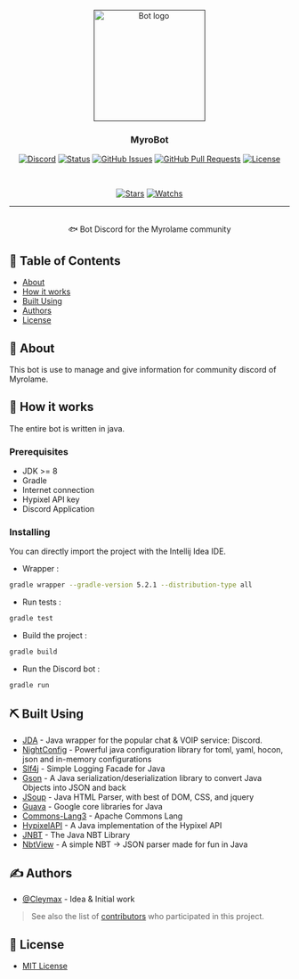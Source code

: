 <p align="center">
  <a href="" rel="noopener">
 <img width=200px height=200px src="https://i.imgur.com/FxL5qM0.jpg" alt="Bot logo"></a>
</p>

<h3 align="center">MyroBot</h3>

<div align="center">

  [![Discord](https://img.shields.io/discord/336564349143613454?style=flat-square)](https://discord.gg/J2UgcpQ) 
  [![Status](https://img.shields.io/badge/status-active-success?style=flat-square)]() 
  [![GitHub Issues](https://img.shields.io/github/issues/Cleymax/Myrobot?style=flat-square)](https://github.com/Cleymax/Myrobot/issues) 
  [![GitHub Pull Requests](https://img.shields.io/github/issues-pr/Cleymax/Myrobot?style=flat-square)](https://github.com/Cleymax/Myrobot/pulls) 
  [![License](https://img.shields.io/github/license/Cleymax/Myrobot?style=flat-square)](/LICENSE) 

</div>
<br>

<div align="center">

  [![Stars](https://img.shields.io/github/stars/Cleymax/MyroBot?style=social)]() 
  [![Watchs](https://img.shields.io/github/watchers/Cleymax/MyroBot?style=social)]()
    
</div>

---

<p align="center"> 
    <br> 🐟 Bot Discord for the Myrolame community
</p>

## 📝 Table of Contents
- [About](#about)
- [How it works](#working)
- [Built Using](#built_using)
- [Authors](#authors)
- [License](#license)

## 🧐 About <a name = "about"></a>
This bot is use to manage and give information for community discord of Myrolame.

## 💭 How it works <a name = "working"></a>
The entire bot is written in java.

### Prerequisites
 - JDK >= 8
 - Gradle
 - Internet connection
 - Hypixel API key
 - Discord Application
 
### Installing

You can directly import the project with the Intellij Idea IDE.

+ Wrapper :
```bash
gradle wrapper --gradle-version 5.2.1 --distribution-type all
```

+ Run tests :

```bash
gradle test
```

+ Build the project :

```bash
gradle build
```

+ Run the Discord bot :

```bash
gradle run
```

## ⛏️ Built Using <a name = "built_using"></a>
+ [JDA](https://github.com/DV8FromTheWorld/JDA) - Java wrapper for the popular chat & VOIP service: Discord.
+ [NightConfig](https://github.com/TheElectronWill/night-config) - Powerful java configuration library for toml, yaml, hocon, json and in-memory configurations
+ [Slf4j](https://github.com/qos-ch/slf4j) - Simple Logging Facade for Java
+ [Gson](https://github.com/google/gson) - A Java serialization/deserialization library to convert Java Objects into JSON and back
+ [JSoup](https://github.com/jhy/jsoup) - Java HTML Parser, with best of DOM, CSS, and jquery
+ [Guava](https://github.com/google/guava) - Google core libraries for Java
+ [Commons-Lang3](https://github.com/apache/commons-lang) - Apache Commons Lang
+ [HypixelAPI](https://github.com/HypixelDev/PublicAPI) - A Java implementation of the Hypixel API
+ [JNBT](https://github.com/Morlok8k/JNBT) - The Java NBT Library
+ [NbtView](https://github.com/Dance-Dog/NBTView) - A simple NBT -> JSON parser made for fun in Java

## ✍️ Authors <a name = "authors"></a>
+ [@Cleymax](https://github.com/Cleymax) - Idea & Initial work

> See also the list of [contributors](https://github.com/Cleymax/MyroBot) who participated in this project.

## 🔐 License <a name = "license"></a>
+ [MIT License](LICENSE) 
